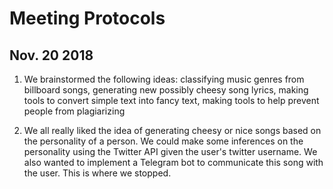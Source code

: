 # Meeting Protocols

## Nov. 20 2018

1. We brainstormed the following ideas: classifying music genres from billboard songs, generating new possibly cheesy song lyrics, making tools to convert simple text into fancy text, making tools to help prevent people from plagiarizing

2. We all really liked the idea of generating cheesy or nice songs based on the personality of a person. We could make some inferences on the personality using the Twitter API given the user's twitter username. We also wanted to implement a Telegram bot to communicate this song with the user. This is where we stopped.
